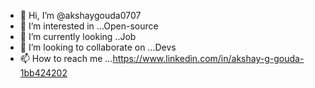 - 👋 Hi, I’m @akshaygouda0707
- 👀 I’m interested in ...Open-source 
- 🌱 I’m currently looking ..Job
- 💞️ I’m looking to collaborate on ...Devs
- 📫 How to reach me ...https://www.linkedin.com/in/akshay-g-gouda-1bb424202

<!---
akshaygouda0707/akshaygouda0707 is a ✨ special ✨ repository because its `README.md` (this file) appears on your GitHub profile.
You can click the Preview link to take a look at your changes.
--->
